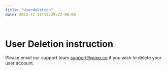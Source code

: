 ```yaml
---
title: "Userdeletion"
date: 2022-12-31T15:29:22-08:00

---
```


# User Deletion instruction

Please email our support team support@vimo.co if you wish to delete your user account. 
